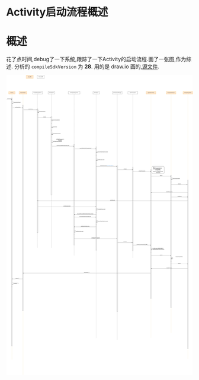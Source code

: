 # Activity启动流程概述

# 概述
花了点时间,debug了一下系统,跟踪了一下Activity的启动流程.画了一张图,作为综述.
分析的 `compileSdkVersion` 为 **28**.
用的是 draw.io 画的,[源文件](https://github.com/tinggengyan/tinggengyan.github.io/blob/source/source/img/activity_process/AndroidActivitySequenceDiagram.drawio).

![概述图](/img/activity_process/AndroidActivitySequenceDiagram.png)



